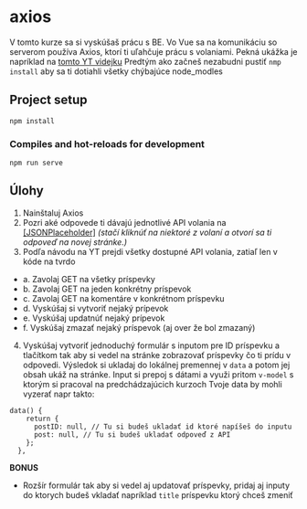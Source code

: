 # axios
V tomto kurze sa si vyskúšaš prácu s BE. 
Vo Vue sa na komunikáciu so serverom používa Axios, ktorí ti uľahčuje prácu s volaniami.
Pekná ukážka je napríklad na [tomto YT videjku](https://www.youtube.com/watch?v=UIm-YqYKutk)
Predtým ako začneš nezabudni pustiť `nmp install` aby sa ti dotiahli všetky chýbajúce node_modles

## Project setup
```
npm install
```

### Compiles and hot-reloads for development
```
npm run serve
```

## Úlohy

1. Nainštaluj Axios
2. Pozri aké odpovede ti dávajú jednotlivé API volania na [[JSONPlaceholder]](https://jsonplaceholder.typicode.com/) _(stačí kliknúť na niektoré z volaní a otvorí sa ti odpoveď na novej stránke.)_
3. Podľa návodu na YT prejdi všetky dostupné API volania, zatiaľ len v kóde na tvrdo
- a. Zavolaj GET na všetky príspevky
- b. Zavolaj GET na jeden konkrétny príspevok
- c. Zavolaj GET na komentáre v konkrétnom príspevku
- d. Vyskúšaj si vytvoriť nejaký prípevok
- e. Vyskúšaj updatnúť nejaký prípevok
- f. Vyskúšaj zmazať nejaký príspevok (aj over že bol zmazaný)

4. Vyskúšaj vytvoriť jednoduchý formulár s inputom pre ID príspevku a tlačítkom tak aby si vedel na stránke zobrazovať príspevky čo ti prídu v odpovedi. 
Výsledok si ukladaj do lokálnej premennej v `data` a potom jej obsah ukáž na stránke. 
Input si prepoj s dátami a využi pritom `v-model` s ktorým si pracoval na predchádzajúcich kurzoch
Tvoje data by mohli vyzerať napr takto: 
```
data() {
    return {
      postID: null, // Tu si budeš ukladať id ktoré napíšeš do inputu
      post: null, // Tu si budeš ukladať odpoveď z API
    };
  },
```

**BONUS**
- Rozšír formulár tak aby si vedel aj updatovať príspevky, pridaj aj inputy do ktorych budeš vkladať napríklad `title` príspevku ktorý chceš zmeniť
